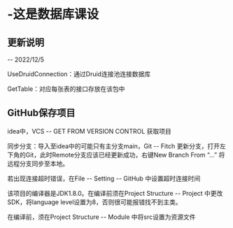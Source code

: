 # -这是数据库课设

## 更新说明

-- 2022/12/5

UseDruidConnection：通过Druid连接池连接数据库

GetTable：对应每张表的接口存放在该包中


## GitHub保存项目

idea中，VCS -- GET FROM VERSION CONTROL 获取项目

同步分支：导入至idea中的可能只有主分支main，Git -- Fitch 更新分支，打开左下角的Git，此时Remote分支应该已经更新成功，右键New Branch From “...” 将远程分支同步至本地。

若出现连接超时错误，在File -- Setting -- GitHub 中设置超时连接时间

该项目的编译器是JDK1.8.0。在编译前须在Project Structure -- Project 中更改SDK，将language level设置为8，否则很可能报错找不到主类。

在编译前，须在Project Structure -- Module 中将src设置为资源文件

